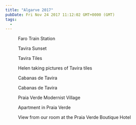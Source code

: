 ```yaml
---
title: "Algarve 2017"
pubDate: Fri Nov 24 2017 11:12:02 GMT+0000 (GMT)
tags:
  -
---
```


<figure><a href="https://www.flickr.com/photos/domchristie/37328741036/in/photostream/" title="R0000620.jpg"><img src="https://farm5.staticflickr.com/4470/37328741036_35b565586a.jpg" alt=""></a><figcaption>Faro Train Station</figcaption></figure>

<figure><a href="https://www.flickr.com/photos/domchristie/37376108451/in/photostream/" title="R0000676.jpg"><img src="https://farm5.staticflickr.com/4419/37376108451_d5788d55e7.jpg" alt=""></a><figcaption>Tavira Sunset</figcaption></figure>

<figure><a href="https://www.flickr.com/photos/domchristie/37376115381/in/photostream/" title="R0000681.jpg"><img src="https://farm5.staticflickr.com/4511/37376115381_c656c138c2.jpg" alt=""></a><figcaption>Tavira Tiles</figcaption></figure>

<figure><a href="https://www.flickr.com/photos/domchristie/37376118411/in/photostream/" title="R0000686.jpg"><img src="https://farm5.staticflickr.com/4416/37376118411_bcbd85bbf6.jpg" alt=""></a><figcaption>Helen taking pictures of Tavira tiles</figcaption></figure>

<figure><a href="https://www.flickr.com/photos/domchristie/36667723294/in/photostream/" title="R0000664.jpg"><img src="https://farm5.staticflickr.com/4460/36667723294_b0005808d8.jpg" alt=""></a><figcaption>Cabanas de Tavira</figcaption></figure>

<figure><a href="https://www.flickr.com/photos/domchristie/36706348633/in/photostream/" title="R0000629.jpg"><img src="https://farm5.staticflickr.com/4424/36706348633_6846c3d8a8.jpg" alt=""></a><figcaption>Cabanas de Tavira</figcaption></figure>

<figure><a href="https://www.flickr.com/photos/domchristie/37328763406/in/photostream/" title="R0000691.jpg"><img src="https://farm5.staticflickr.com/4418/37328763406_b0949d55de.jpg" alt=""></a><figcaption>Praia Verde Modernist Village</figcaption></figure>

<figure><a href="https://www.flickr.com/photos/domchristie/37328768576/in/dateposted/" title="R0000692.jpg"><img src="https://farm5.staticflickr.com/4460/37328768576_f9a1abf801.jpg" alt=""></a><figcaption>Apartment in Praia Verde</figcaption></figure>

<figure><a href="https://www.flickr.com/photos/domchristie/37376130371/in/photostream/" title="R0000700.jpg"><img src="https://farm5.staticflickr.com/4331/37376130371_253c180567.jpg" alt=""></a><figcaption>View from our room at the Praia Verde Boutique Hotel</figcaption></figure>

<figure><a href="https://www.flickr.com/photos/domchristie/37119710960/in/photostream/" title="R0000705.jpg"><img src="https://farm5.staticflickr.com/4459/37119710960_3f743a018d.jpg" alt=""></a></figure>
